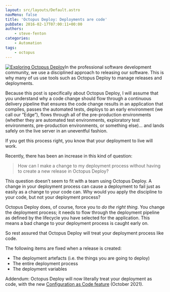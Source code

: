 ```yaml
---
layout: src/layouts/Default.astro
navMenu: false
title: 'Octopus Deploy: Deployments are code'
pubDate: 2016-02-17T07:00:11+00:00
authors:
    - steve-fenton
categories:
    - Automation
tags:
    - octopus
---
```


[![Exploring Octopus Deploy](/img/2015/07/exploring-octopus-deploy.jpg)](/publications/exploring-octopus-deploy/)In the professional software development community, we use a disciplined approach to releasing our software. This is why many of us use tools such as Octopus Deploy to manage releases and deployments.

Because this post is specifically about Octopus Deploy, I will assume that you understand why a code change should flow through a continuous delivery pipeline that ensures the code change results in an application that compiles, passes the automated tests, deploys to an early environment (we call our “Edge”), flows through all of the pre-production environments (whether they are automated test environments, exploratory test environments, pre-production environments, or something else)… and lands safely on the live server in an uneventful fashion.

If you get this process right, you know that your deployment to live will work.

Recently, there has been an increase in this kind of question:

> How can I make a change to my deployment process without having to create a new release in Octopus Deploy?

This question doesn’t seem to fit with a team using Octopus Deploy. A change in your deployment process can cause a deployment to fail just as easily as a change to your code can. Why would you apply the discipline to your code, but not your deployment process?

Octopus Deploy does, of course, force you to *do the right thing*. You change the deployment process; it needs to flow through the deployment pipeline as defined by the lifecycle you have selected for the application. This means a bad change to your deployment process is caught early on.

So rest assured that Octopus Deploy will treat your deployment process like code.

The following items are fixed when a release is created:

- The deployment artefacts (i.e. the things you are going to deploy)
- The entire deployment process
- The deployment variables

Addendum: Octopus Deploy will now literally treat your deployment as code, with the new [Configuration as Code feature](/2021/10/how-to-enable-config-as-code-in-octopus-deploy/) (October 2021).